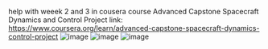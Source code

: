 help with weeek 2 and 3 in cousera course Advanced Capstone Spacecraft Dynamics and Control Project
link: https://www.coursera.org/learn/advanced-capstone-spacecraft-dynamics-control-project
![image](https://github.com/Lili911130/Lili911130/assets/141196318/c169fd67-7abc-4cf1-8219-189252cb104e)
![image](https://github.com/Lili911130/Lili911130/assets/141196318/8dcac55e-7eba-40d6-9462-c2af6e4cc9e8)
![image](https://github.com/Lili911130/Lili911130/assets/141196318/1105aaa9-6718-4035-b683-2f5790a94c88)

